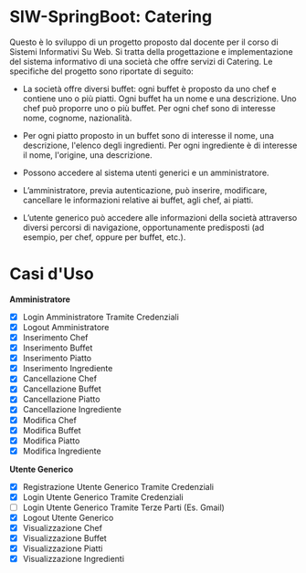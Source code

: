 # SIW-SpringBoot: Catering

Questo è lo sviluppo di un progetto proposto dal docente per il corso di Sistemi Informativi Su Web. Si tratta della progettazione e implementazione del sistema informativo di una società che offre servizi di Catering. Le specifiche del progetto sono riportate di seguito:

- La società offre diversi buffet: ogni buffet è proposto da uno chef e contiene uno o più piatti. Ogni buffet ha un nome e una descrizione. Uno chef può proporre uno o   più buffet. Per ogni chef sono di interesse nome, cognome, nazionalità.

- Per ogni piatto proposto in un buffet sono di interesse il nome, una descrizione, l'elenco degli ingredienti. Per ogni ingrediente è di interesse il nome, l'origine,     una descrizione.

- Possono accedere al sistema utenti generici e un amministratore.

- L’amministratore, previa autenticazione, può inserire, modificare, cancellare le informazioni relative ai buffet, agli chef, ai piatti.

- L’utente generico può accedere alle informazioni della società attraverso diversi percorsi di navigazione, opportunamente predisposti (ad esempio, per chef, oppure per   buffet, etc.).

# Casi d'Uso

**Amministratore**
- [x] Login Amministratore Tramite Credenziali
- [x] Logout Amministratore
- [x] Inserimento Chef
- [x] Inserimento Buffet
- [x] Inserimento Piatto
- [x] Inserimento Ingrediente
- [x] Cancellazione Chef
- [x] Cancellazione Buffet
- [x] Cancellazione Piatto
- [x] Cancellazione Ingrediente
- [x] Modifica Chef
- [x] Modifica Buffet
- [x] Modifica Piatto
- [x] Modifica Ingrediente

**Utente Generico**
- [x] Registrazione Utente Generico Tramite Credenziali
- [x] Login Utente Generico Tramite Credenziali
- [ ] Login Utente Generico Tramite Terze Parti (Es. Gmail)
- [x] Logout Utente Generico
- [x] Visualizzazione Chef
- [x] Visualizzazione Buffet
- [x] Visualizzazione Piatti
- [x] Visualizzazione Ingredienti

